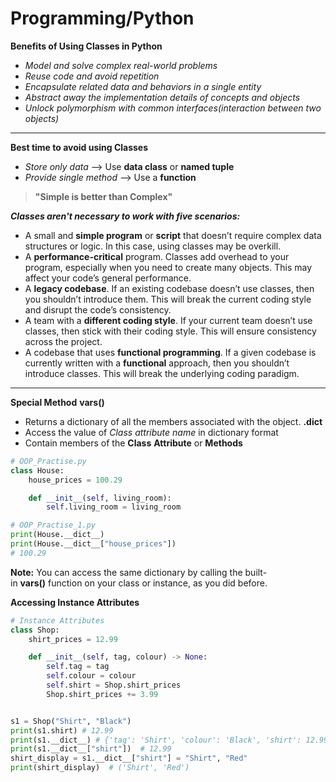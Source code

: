 
# Programming/Python 

**Benefits of Using Classes in Python**
- *Model and solve complex real-world problems*
- *Reuse code and avoid repetition*
- *Encapsulate related data and behaviors in a single entity*
- *Abstract away the implementation details of concepts and objects*
- *Unlock polymorphism with common interfaces(interaction between two objects)*
----------------------------------------------------------------------------------------------------------------------------------------------------------
**Best time to avoid using Classes**
- *Store only data* --> Use **data class** or **named tuple**
- *Provide single method* --> Use a **function**

> **"Simple is better than Complex"**

***Classes aren't necessary to work with five scenarios:***
- A small and **simple program** or **script** that doesn’t require complex data structures or logic. In this case, using classes may be overkill.
- A **performance-critical** program. Classes add overhead to your program, especially when you need to create many objects. This may affect your code’s general performance.
- A **legacy codebase**. If an existing codebase doesn’t use classes, then you shouldn’t introduce them. This will break the current coding style and disrupt the code’s consistency.
- A team with a **different coding style**. If your current team doesn’t use classes, then stick with their coding style. This will ensure consistency across the project.
- A codebase that uses **functional programming**. If a given codebase is currently written with a **functional** approach, then you shouldn’t introduce classes. This will break the underlying coding paradigm.
-------------------------------------------------------------------------------------------------
**Special Method**
**vars()**
- Returns a dictionary of all the members associated with the object.
**.__dict__**
- Access the value of *Class attribute name* in dictionary format
- Contain members of the **Class** **Attribute** or **Methods**

```python
# OOP_Practise.py
class House:
    house_prices = 100.29

    def __init__(self, living_room):
        self.living_room = living_room
```
		
```python
# OOP_Practise_1.py
print(House.__dict__)
print(House.__dict__["house_prices"])
# 100.29
```
											
**Note:**
You can access the same dictionary by calling the built-in **vars()** function on your class or instance, as you did before.

**Accessing Instance Attributes**
```python
# Instance Attributes
class Shop:
    shirt_prices = 12.99

    def __init__(self, tag, colour) -> None:
        self.tag = tag
        self.colour = colour
        self.shirt = Shop.shirt_prices
        Shop.shirt_prices += 3.99


s1 = Shop("Shirt", "Black")
print(s1.shirt) # 12.99
print(s1.__dict__) # {'tag': 'Shirt', 'colour': 'Black', 'shirt': 12.99}
print(s1.__dict__["shirt"])  # 12.99
shirt_display = s1.__dict__["shirt"] = "Shirt", "Red"
print(shirt_display)  # ('Shirt', 'Red')
```


